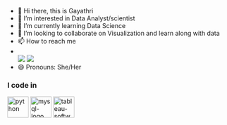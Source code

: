 - 👋 Hi there, this is  Gayathri
- 👀 I’m interested in Data Analyst/scientist 
- 🌱 I’m currently learning Data Science
- 💞️ I’m looking to collaborate on Visualization and learn along with data
- 📫 How to reach me
- <br> [<img src="https://img.shields.io/badge/Twitter-1DA1F2?style=for-the-badge&logo=twitter&logoColor=white" />](https://x.com/Gayusparkles) [<img src="https://img.shields.io/badge/LinkedIn-0077B5?style=for-the-badge&logo=linkedin&logoColor=white" />](https://www.linkedin.com/in/gayathri-ganesan-gayathri/)
- 😄 Pronouns: She/Her
### I code in 
<img width="48" height="48" src="https://img.icons8.com/fluency/48/python.png" alt="python"/> <img width="48" height="48" src="https://img.icons8.com/fluency/48/mysql-logo.png" alt="mysql-logo"/>
<img width="48" height="48" src="https://img.icons8.com/color/48/tableau-software.png" alt="tableau-software"/>

